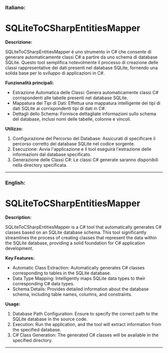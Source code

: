 ### Italiano:

# SQLiteToCSharpEntitiesMapper

**Descrizione:**

SQLiteToCSharpEntitiesMapper è uno strumento in C# che consente di generare automaticamente classi C# a partire da uno schema di database SQLite. Questo tool semplifica notevolmente il processo di creazione delle classi rappresentative dei dati presenti nel database SQLite, fornendo una solida base per lo sviluppo di applicazioni in C#.

**Funzionalità principali:**

- Estrazione Automatica delle Classi: Genera automaticamente classi C# corrispondenti alle tabelle presenti nel database SQLite.
- Mappatura dei Tipi di Dati: Effettua una mappatura intelligente dei tipi di dati SQLite ai corrispondenti tipi di dati in C#.
- Dettagli dello Schema: Fornisce dettagliate informazioni sullo schema del database, inclusi nomi delle tabelle, colonne e vincoli.

**Utilizzo:**

1. Configurazione del Percorso del Database: Assicurati di specificare il percorso corretto del database SQLite nel codice sorgente.
2. Esecuzione: Avvia l'applicazione e il tool eseguirà l'estrazione delle informazioni dal database specificato.
3. Generazione delle Classi C#: Le classi C# generate saranno disponibili nella directory specificata.

---

### English:

# SQLiteToCSharpEntitiesMapper

**Description:**

SQLiteToCSharpEntitiesMapper is a C# tool that automatically generates C# classes based on an SQLite database schema. This tool significantly streamlines the process of creating classes that represent the data within the SQLite database, providing a solid foundation for C# application development.

**Key Features:**

- Automatic Class Extraction: Automatically generates C# classes corresponding to tables in the SQLite database.
- Data Type Mapping: Intelligently maps SQLite data types to their corresponding C# data types.
- Schema Details: Provides detailed information about the database schema, including table names, columns, and constraints.

**Usage:**

1. Database Path Configuration: Ensure to specify the correct path to the SQLite database in the source code.
2. Execution: Run the application, and the tool will extract information from the specified database.
3. C# Class Generation: The generated C# classes will be available in the specified directory.

---

